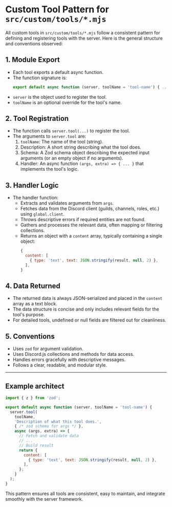 # Custom Tool Pattern for `src/custom/tools/*.mjs`

All custom tools in `src/custom/tools/*.mjs` follow a consistent pattern for defining and registering tools with the server. Here is the general structure and conventions observed:

## 1. Module Export
- Each tool exports a default async function.
- The function signature is:
  ```js
  export default async function (server, toolName = 'tool-name') { ... }
  ```
- `server` is the object used to register the tool.
- `toolName` is an optional override for the tool's name.

## 2. Tool Registration
- The function calls `server.tool(...)` to register the tool.
- The arguments to `server.tool` are:
  1. `toolName`: The name of the tool (string).
  2. Description: A short string describing what the tool does.
  3. Schema: A Zod schema object describing the expected input arguments (or an empty object if no arguments).
  4. Handler: An async function `(args, extra) => { ... }` that implements the tool's logic.

## 3. Handler Logic
- The handler function:
  - Extracts and validates arguments from `args`.
  - Fetches data from the Discord client (guilds, channels, roles, etc.) using `global.client`.
  - Throws descriptive errors if required entities are not found.
  - Gathers and processes the relevant data, often mapping or filtering collections.
  - Returns an object with a `content` array, typically containing a single object:
    ```js
    {
      content: [
        { type: 'text', text: JSON.stringify(result, null, 2) },
      ],
    }
    ```

## 4. Data Returned
- The returned data is always JSON-serialized and placed in the `content` array as a text block.
- The data structure is concise and only includes relevant fields for the tool's purpose.
- For detailed tools, undefined or null fields are filtered out for cleanliness.

## 5. Conventions
- Uses `zod` for argument validation.
- Uses Discord.js collections and methods for data access.
- Handles errors gracefully with descriptive messages.
- Follows a clear, readable, and modular style.

---

## Example architect
```js
import { z } from 'zod';

export default async function (server, toolName = 'tool-name') {
  server.tool(
    toolName,
    'Description of what this tool does.',
    { /* zod schema for args */ },
    async (args, extra) => {
      // Fetch and validate data
      // ...
      // Build result
      return {
        content: [
          { type: 'text', text: JSON.stringify(result, null, 2) },
        ],
      };
    }
  );
}
```

This pattern ensures all tools are consistent, easy to maintain, and integrate smoothly with the server framework.
